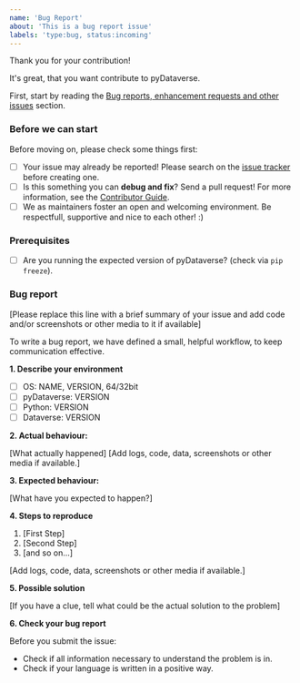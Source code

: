 ```yaml
---
name: 'Bug Report'
about: 'This is a bug report issue'
labels: 'type:bug, status:incoming'
---
```


<!-- Provide a general summary of your problem in the Title above. -->
<!-- You can erase any parts of this template not applicable to your Issue. -->
<!-- Show that you have done a step, by checking the checkboxes. -->

Thank you for your contribution!

It's great, that you want contribute to pyDataverse.

First, start by reading the [Bug reports, enhancement requests and other issues](https://pydataverse.readthedocs.io/en/develop/contributing/contributing.html) section.

### Before we can start

Before moving on, please check some things first:

* [ ] Your issue may already be reported! Please search on the [issue tracker](https://github.com/gdcc/pyDataverse/issues) before creating one.
* [ ] Is this something you can **debug and fix**? Send a pull request! For more information, see the [Contributor Guide](https://pydataverse.readthedocs.io/en/master/contributing/contributing.html).
* [ ] We as maintainers foster an open and welcoming environment. Be respectfull, supportive and nice to each other! :)

### Prerequisites

* [ ] Are you running the expected version of pyDataverse? (check via `pip freeze`).

### Bug report

[Please replace this line with a brief summary of your issue and add code and/or screenshots or other media to it if available]

To write a bug report, we have defined a small, helpful workflow, to keep communication effective.

**1. Describe your environment**

* [ ] OS: NAME, VERSION, 64/32bit <!-- (e. g. Linux, Ubuntu 18.04, 64bit) -->
* [ ] pyDataverse: VERSION <!-- (e. g. 0.2.1) -->
* [ ] Python: VERSION <!-- (e. g. 3.6.9) -->
* [ ] Dataverse: VERSION <!-- (optional, e. g. 4.18.1) -->

**2. Actual behaviour:**

[What actually happened]
[Add logs, code, data, screenshots or other media if available.]

**3. Expected behaviour:**

[What have you expected to happen?]

**4. Steps to reproduce**

1. [First Step]
2. [Second Step]
3. [and so on...]

[Add logs, code, data, screenshots or other media if available.]

**5. Possible solution**

[If you have a clue, tell what could be the actual solution to the problem]

**6. Check your bug report**

Before you submit the issue:

* Check if all information necessary to understand the problem is in.
* Check if your language is written in a positive way.
